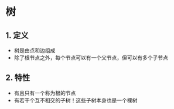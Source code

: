 # 树

## 1. 定义



- 树是由点和边组成
- 除了根节点之外，每个节点可以有一个父节点，但可以有多个子节点

## 2. 特性

- 有且只有一个称为根的节点
- 有若干个互不相交的子树！这些子树本身也是一个棵树